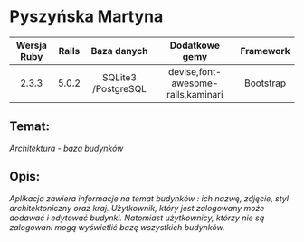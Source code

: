 #  Pyszyńska Martyna
| Wersja Ruby | Rails | Baza danych | Dodatkowe gemy | Framework|
| :-------------: |:-------------:| :--------:|:-----:| :--------:|
| 2.3.3 | 5.0.2 | SQLite3 /PostgreSQL | devise,font-awesome-rails,kaminari | Bootstrap |
## Temat:
*Architektura - baza budynków*
## Opis:
*Aplikacja zawiera informacje na temat budynków : ich nazwę, zdjęcie, styl architektoniczny oraz kraj.*
*Użytkownik, który jest zalogowany może dodawać i edytować budynki.*
*Natomiast użytkownicy, którzy nie są zalogowani mogą wyświetlić bazę wszystkich budynków.*
